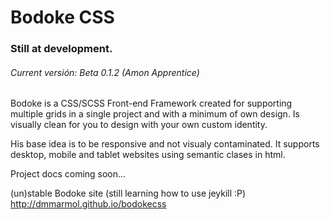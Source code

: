Bodoke CSS
==========

### Still at development.
###### Current versión: Beta 0.1.2 (Amon Apprentice)


Bodoke is a CSS/SCSS Front-end Framework created for supporting multiple grids in a single project and with a minimum of own design. Is visually clean for you to design with your own custom identity.

His base idea is to be responsive and not visualy contaminated. 
It supports desktop, mobile and tablet websites using semantic clases in html.

Project docs coming soon...

(un)stable Bodoke site (still learning how to use jeykill :P)
http://dmmarmol.github.io/bodokecss